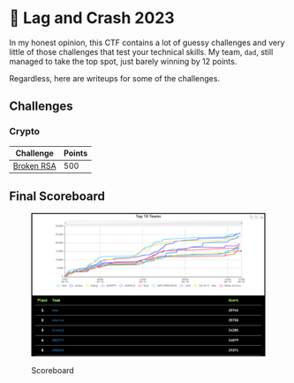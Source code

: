 # 👀 Lag and Crash 2023

In my honest opinion, this CTF contains a lot of guessy challenges and very little of those challenges that test your technical skills. My team, `dad`, still managed to take the top spot, just barely winning by 12 points.

Regardless, here are writeups for some of the challenges.

## Challenges

### Crypto

| Challenge                          | Points |
| ---------------------------------- | ------ |
| [Broken RSA](crypto/broken-rsa.md) | 500    |

## Final Scoreboard

<figure><img src="../../.gitbook/assets/image (19).png" alt=""><figcaption><p>Scoreboard</p></figcaption></figure>
